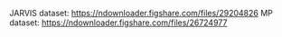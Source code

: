 JARVIS dataset: https://ndownloader.figshare.com/files/29204826
MP dataset: https://ndownloader.figshare.com/files/26724977
